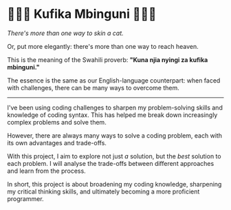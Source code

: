# 🧑‍💻💫 Kufika Mbinguni 💫🧑‍💻

*There's more than one way to skin a cat.*  

Or, put more elegantly: there's more than one way to reach heaven.

This is the meaning of the Swahili proverb:  **"Kuna njia nyingi za kufika mbinguni."**  

The essence is the same as our English-language counterpart: when faced with challenges, there can be many ways to overcome them.

---

I've been using coding challenges to sharpen my problem-solving skills and knowledge of coding syntax. This has helped me break down increasingly complex problems and solve them.

However, there are always many ways to solve a coding problem, each with its own advantages and trade-offs.

With this project, I aim to explore not just *a* solution, but the *best* solution to each problem. I will analyse the trade-offs between different approaches and learn from the process. 

In short, this project is about broadening my coding knowledge, sharpening my critical thinking skills, and ultimately becoming a more proficient programmer.
